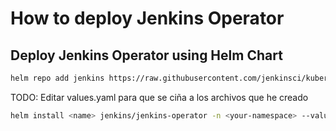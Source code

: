 # How to deploy Jenkins Operator

## Deploy Jenkins Operator using Helm Chart

```bash
helm repo add jenkins https://raw.githubusercontent.com/jenkinsci/kubernetes-operator/master/chart
```

TODO: Editar values.yaml para que se ciña a los archivos que he creado

```bash
helm install <name> jenkins/jenkins-operator -n <your-namespace> --values values.yaml
```